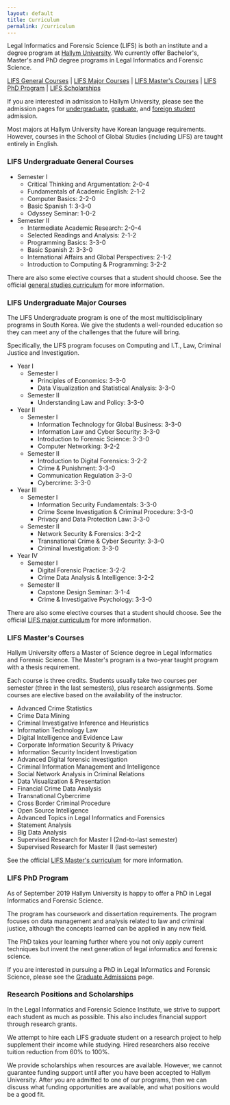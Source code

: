 ```yaml
---
layout: default
title: Curriculum
permalink: /curriculum
---
```


Legal Informatics and Forensic Science (LIFS) is both an institute and a degree program at [Hallym University](https://hallym.ac.kr). We currently offer Bachelor's, Master's and PhD degree programs in Legal Informatics and Forensic Science.

[LIFS General Courses](#LIFSGENERAL) | [LIFS Major Courses](#LIFSMAJOR) | [LIFS Master's Courses](#LIFSGRAD) | [LIFS PhD Program](#LIFSPHD) | [LIFS Scholarships](#LIFSRE)

If you are interested in admission to Hallym University, please see the admission pages for [undergraduate](https://www.hallym.ac.kr/hallym_univ/sub12/cP1/sCP4.html), [graduate](https://grad.hallym.ac.kr), and [foreign student](https://english.hallym.ac.kr/en/hallym_univ/sub12/cP1/sCP3.html) admission.

Most majors at Hallym University have Korean language requirements. However, courses in the School of Global Studies (including LIFS) are taught entirely in English.

### LIFS Undergraduate General Courses
<span id="LIFSGENERAL"></span>
* Semester I
  * Critical Thinking and Argumentation: 2-0-4
  * Fundamentals of Academic English: 2-1-2
  * Computer Basics: 2-2-0
  * Basic Spanish 1: 3-3-0
  * Odyssey Seminar: 1-0-2
* Semester II
  * Intermediate Academic Research: 2-0-4
  * Selected Readings and Analysis: 2-1-2
  * Programming Basics: 3-3-0
  * Basic Spanish 2: 3-3-0
  * International Affairs and Global Perspectives: 2-1-2
  * Introduction to Computing & Programming: 3-2-2

There are also some elective courses that a student should choose. See the official [general studies curriculum](/resorces/19학번글로벌학부교양교과목커리큘럼.pdf) for more information.

### LIFS Undergraduate Major Courses
<span id="LIFSMAJOR"></span>
The LIFS Undergraduate program is one of the most multidisciplinary programs in South Korea. We give the students a well-rounded education so they can meet any of the challenges that the future will bring.

Specifically, the LIFS program focuses on Computing and I.T., Law, Criminal Justice and Investigation.

* Year I
  * Semester I
    * Principles of Economics: 3-3-0
    * Data Visualization and Statistical Analysis: 3-3-0
  * Semester II
    * Understanding Law and Policy: 3-3-0
* Year II
  * Semester I
    * Information Technology for Global Business: 3-3-0
    * Information Law and Cyber Security: 3-3-0
    * Introduction to Forensic Science: 3-3-0
    * Computer Networking: 3-2-2
  * Semester II
    * Introduction to Digital Forensics: 3-2-2
    * Crime & Punishment: 3-3-0
    * Communication Regulation 3-3-0
    * Cybercrime: 3-3-0
* Year III
  * Semester I
    * Information Security Fundamentals: 3-3-0
    * Crime Scene Investigation & Criminal Procedure: 3-3-0
    * Privacy and Data Protection Law: 3-3-0
  * Semester II
    * Network Security & Forensics: 3-2-2
    * Transnational Crime & Cyber Security: 3-3-0
    * Criminal Investigation: 3-3-0
* Year IV
  * Semester I
    * Digital Forensic Practice: 3-2-2
    * Crime Data Analysis & Intelligence: 3-2-2
  * Semester II
    * Capstone Design Seminar: 3-1-4
    * Crime & Investigative Psychology: 3-3-0

There are also some elective courses that a student should choose. See the official [LIFS major curriculum](/resorces/2019_LIFS_Bachelors_Curriculum.pdf) for more information.

### LIFS Master's Courses
<span id="LIFSMASTER"></span>
Hallym University offers a Master of Science degree in Legal Informatics and Forensic Science. The Master's program is a two-year taught program with a thesis requirement.

Each course is three credits. Students usually take two courses per semester (three in the last semesters), plus research assignments. Some courses are elective based on the availability of the instructor.

* Advanced Crime Statistics
* Crime Data Mining
* Criminal Investigative Inference and Heuristics
* Information Technology Law
* Digital Intelligence and Evidence Law
* Corporate Information Security & Privacy
* Information Security Incident Investigation
* Advanced Digital forensic investigation
* Criminal Information Management and Intelligence
* Social Network Analysis in Criminal Relations
* Data Visualization & Presentation
* Financial Crime Data Analysis
* Transnational Cybercrime
* Cross Border Criminal Procedure
* Open Source Intelligence
* Advanced Topics in Legal Informatics and Forensics
* Statement Analysis
* Big Data Analysis
* Supervised Research for Master I (2nd-to-last semester)
* Supervised Research for Master II (last semester)

See the official [LIFS Master's curriculum](/resorces/2019_LIFS_Masters_Curriculum.pdf) for more information.

### LIFS PhD Program
<span id="LIFSPHD"></span>
As of September 2019 Hallym University is happy to offer a PhD in Legal Informatics and Forensic Science.

The program has coursework and dissertation requirements. The program focuses on data management and analysis related to law and criminal justice, although the concepts learned can be applied in any new field.

The PhD takes your learning further where you not only apply current techniques but invent the next generation of legal informatics and forensic science.

If you are interested in pursuing a PhD in Legal Informatics and Forensic Science, please see the [Graduate Admissions](https://grad.hallym.ac.kr/user/indexSub.do?codyMenuSeq=350&siteId=grad) page.

### Research Positions and Scholarships
<span id="LIFSRE"></span>
In the Legal Informatics and Forensic Science Institute, we strive to support each student as much as possible. This also includes financial support through research grants.

We attempt to hire each LIFS graduate student on a research project to help supplement their income while studying. Hired researchers also receive tuition reduction from 60% to 100%.

We provide scholarships when resources are available. However, we cannot guarantee funding support until after you have been accepted to Hallym University. After you are admitted to one of our programs, then we can discuss what funding opportunities are available, and what positions would be a good fit.